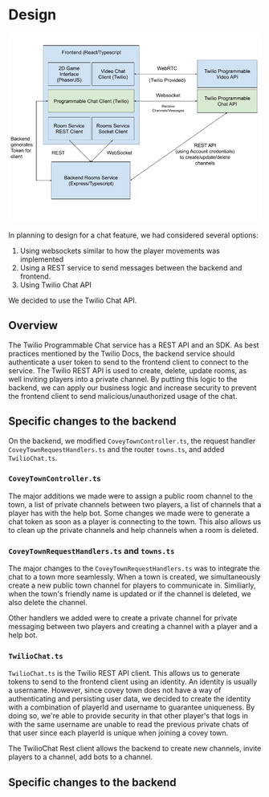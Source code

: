 # Design

![Covey.Town Chat Architecture](docs/chat-architecture.png)

In planning to design for a chat feature, we had considered several options: 
1) Using websockets similar to how the player movements was implemented
2) Using a REST service to send messages between the backend and frontend.  
3) Using Twilio Chat API

We decided to use the Twilio Chat API.

## Overview
The Twilio Programmable Chat service has a REST API and an SDK. As best practices mentioned by the Twilio Docs, the backend service should authenticate a user token to send to the frontend client to connect to the service. The Twilio REST API is used to create, delete, update rooms, as well inviting players into a private channel. By putting this logic to the backend, we can apply our business logic and increase security to prevent the frontend client to send malicious/unauthorized usage of the chat.

## Specific changes to the backend
On the backend, we modified `CoveyTownController.ts`, the request handler `CoveyTownRequestHandlers.ts` and the router `towns.ts`, and added `TwilioChat.ts`.

### `CoveyTownController.ts`
The major additions we made were to assign a public room channel to the town, a list of private channels between two players, a list of channels that a player has with the help bot. Some changes we made were to generate a chat token as soon as a player is connecting to the town. This also allows us to clean up the private channels and help channels when a room is deleted.

### `CoveyTownRequestHandlers.ts` and `towns.ts`
The major changes to the `CoveyTownRequestHandlers.ts` was to integrate the chat to a town more seamlessly. When a town is created, we simultaneously create a new public town channel for players to communicate in. Similiarly, when the town's friendly name is updated or if the channel is deleted, we also delete the channel.

Other handlers we added were to create a private channel for private messaging between two players and creating a channel with a player and a help bot.


### `TwilioChat.ts`
`TwilioChat.ts` is the Twilio REST API client. This allows us to generate tokens to send to the frontend client using an identity. An identity is usually a username. However, since covey town does not have a way of authenticating and persisting user data, we decided to create the identity with a combination of playerId and username to guarantee uniqueness. By doing so, we're able to provide security in that other player's that logs in with the same username are unable to read the previous private chats of that user since each playerId is unique when joining a covey town. 

The TwilioChat Rest client allows the backend to  create new channels, invite players to a channel, add bots to a channel.  


## Specific changes to the backend

